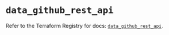 # `data_github_rest_api`

Refer to the Terraform Registry for docs: [`data_github_rest_api`](https://registry.terraform.io/providers/integrations/github/6.2.1/docs/data-sources/rest_api).
